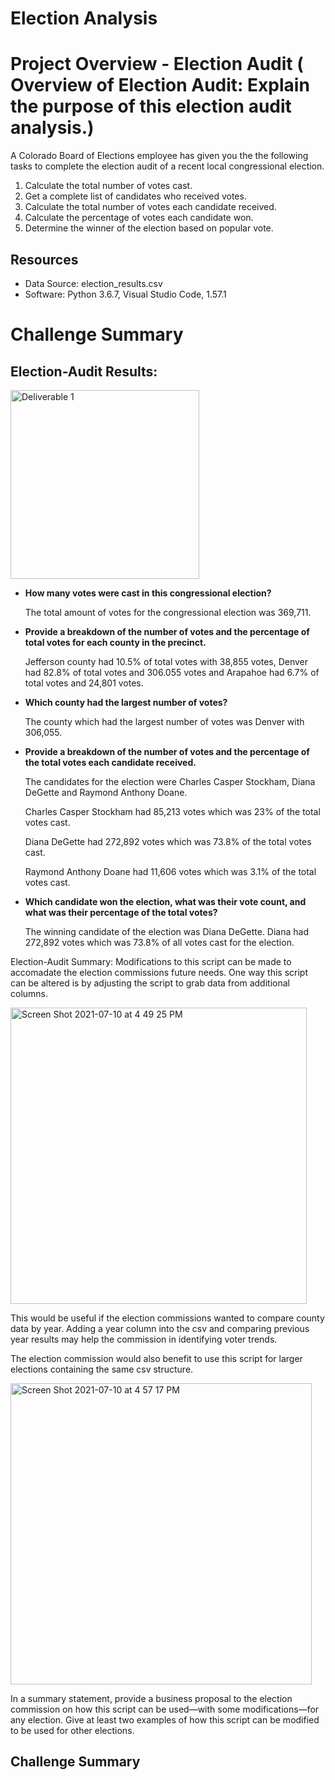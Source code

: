 # Election Analysis

# Project Overview - Election Audit ( Overview of Election Audit: Explain the purpose of this election audit analysis.)
A Colorado Board of Elections employee has given you the the following tasks to complete the election audit of a recent local congressional election.

1.  Calculate the total number of votes cast.
2.  Get a complete list of candidates who received votes.
3.  Calculate the total number of votes each candidate received.
4.  Calculate the percentage of votes each candidate won.
5.  Determine the winner of the election based on popular vote.

## Resources
-  Data Source: election_results.csv
-  Software:  Python 3.6.7, Visual Studio Code, 1.57.1


# Challenge Summary


##  Election-Audit Results:

<img width="302" alt="Deliverable 1" src="https://user-images.githubusercontent.com/691355/125178421-93bfd280-e199-11eb-88f0-be6ac5151b31.png">

-  **How many votes were cast in this congressional election?**

   
   The total amount of votes for the congressional election was 369,711.<br/>


-  **Provide a breakdown of the number of votes and the percentage of total votes for each county in the precinct.**


   
   Jefferson county had 10.5% of total votes with 38,855 votes, Denver had 82.8% of total votes and 306.055 votes and Arapahoe had 6.7% of total votes and 24,801      votes.<br/>



-  **Which county had the largest number of votes?**

   
   The county which had the largest number of votes was Denver with 306,055.


-  **Provide a breakdown of the number of votes and the percentage of the total votes each candidate received.**

   
   The candidates for the election were Charles Casper Stockham, Diana DeGette and Raymond Anthony Doane.  
   
   Charles Casper Stockham had 85,213 votes which was 23% of the total votes cast.
   
   Diana DeGette had 272,892 votes which was 73.8% of the total votes cast.
   
   Raymond Anthony Doane had 11,606 votes which was 3.1% of the total votes cast.



-  **Which candidate won the election, what was their vote count, and what was their percentage of the total votes?**
    
  
   The winning candidate of the election was Diana DeGette.  Diana had 272,892 votes which was 73.8% of all votes cast for the election.
   
   

Election-Audit Summary: 
Modifications to this script can be made to accomadate the election commissions future needs.  One way this script can be altered is by adjusting the script to grab data from additional columns.  

<img width="474" alt="Screen Shot 2021-07-10 at 4 49 25 PM" src="https://user-images.githubusercontent.com/691355/125178981-cae4b280-e19e-11eb-8067-ae02e2ec77e7.png">

This would be useful if the election commissions wanted to compare county data by year.  Adding a year column into the csv and comparing previous year results may help the commission in identifying voter trends.

The election commission would also benefit to use this script for larger elections containing the same csv structure.

<img width="482" alt="Screen Shot 2021-07-10 at 4 57 17 PM" src="https://user-images.githubusercontent.com/691355/125179118-1f3c6200-e1a0-11eb-87ce-576c852478ac.png">





In a summary statement, provide a business proposal to the election commission on how this script can be used—with some modifications—for any election. Give at least two examples of how this script can be modified to be used for other elections.








## Challenge Summary
